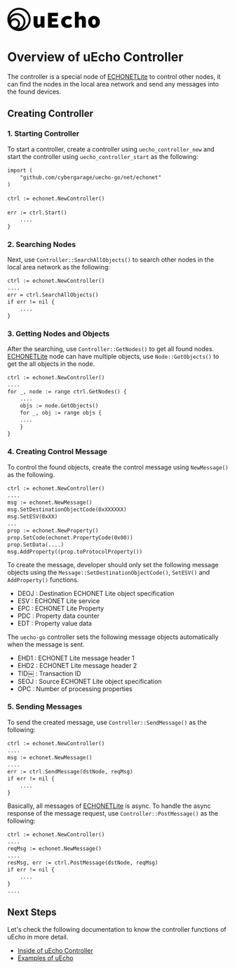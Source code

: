 ![logo](img/logo.png)

# Overview of uEcho Controller

The controller is a special node of [ECHONETLite][enet] to control other nodes, it can find the nodes in the local area network and send any messages into the found devices.

## Creating Controller

### 1. Starting Controller

To start a controller, create a controller using `uecho_controller_new` and start the controller using `uecho_controller_start` as the following:

```
import (
	"github.com/cybergarage/uecho-go/net/echonet"
)

ctrl := echonet.NewController()

err := ctrl.Start()
    ....
}
```

### 2. Searching Nodes

Next, use `Controller::SearchAllObjects()` to search other nodes in the local area network as the following:

```
ctrl := echonet.NewController()
....
err = ctrl.SearchAllObjects()
if err != nil {
    ....
}
```

### 3. Getting Nodes and Objects

After the searching, use `Controller::GetNodes()` to get all found nodes. [ECHONETLite](http://www.echonet.gr.jp/english/index.htm) node can have multiple objects, use `Node::GetObjects()` to get the all objects in the node.

```
ctrl := echonet.NewController()
....
for _, node := range ctrl.GetNodes() {
    ....
    objs := node.GetObjects()
    for _, obj := range objs {
    ....
    }
}
```

### 4. Creating Control Message

To control the found objects, create the control message using `NewMessage()` as the following.

```
ctrl := echonet.NewController()
....
msg := echonet.NewMessage()
msg.SetDestinationObjectCode(0xXXXXXX)
msg.SetESV(0xXX)
...
prop := echonet.NewProperty()
prop.SetCode(echonet.PropertyCode(0x00))
prop.SetData(....)
msg.AddProperty((prop.toProtocolProperty())
```

To create the message, developer should only set the following message objects using the `Message::SetDestinationObjectCode()`, `SetESV()` and `AddProperty()` functions.

- DEOJ : Destination ECHONET Lite object specification
- ESV : ECHONET Lite service
- EPC : ECHONET Lite Property
- PDC : Property data counter
- EDT : Property value data

The `uecho-go` controller sets the following message objects automatically when the message is sent.

- EHD1 : ECHONET Lite message header 1
- EHD2 : ECHONET Lite message header 2
- TID￼  : Transaction ID
- SEOJ : Source ECHONET Lite object specification
- OPC  : Number of processing properties

### 5. Sending Messages

To send the created message, use `Controller::SendMessage()` as the following:

```
ctrl := echonet.NewController()
....
msg := echonet.NewMessage()
....
err := ctrl.SendMessage(dstNode, reqMsg)
if err != nil {
    ....
}
```

Basically, all messages of [ECHONETLite](http://www.echonet.gr.jp/english/index.htm) is async. To handle the async response of the message request, use `Controller::PostMessage()` as the following:

```
ctrl := echonet.NewController()
....
reqMsg := echonet.NewMessage()
....
resMsg, err := ctrl.PostMessage(dstNode, reqMsg)
if err != nil {
    ....
}
....
```

## Next Steps

Let's check the following documentation to know the controller functions of uEcho in more detail.

- [Inside of uEcho Controller](./controller_inside.md)
- [Examples of uEcho](./examples.md)

[enet]:http://echonet.jp/english/
